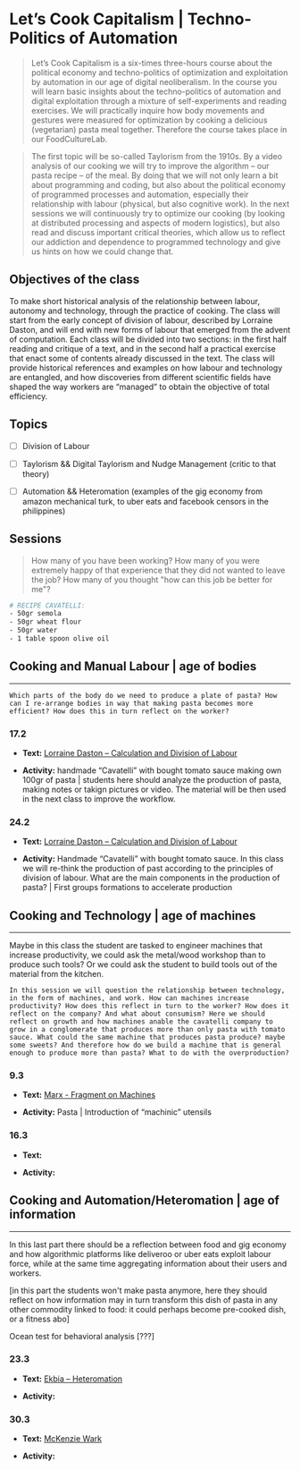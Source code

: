 # Let’s Cook Capitalism | Techno-Politics of Automation

> Let’s Cook Capitalism is a six-times three-hours course about the political economy and techno-politics of optimization and exploitation by automation in our age of digital neoliberalism. In the course you will learn basic insights about the techno-politics of automation and digital exploitation through a mixture of self-experiments and reading exercises. We will practically inquire how body movements and gestures were measured for optimization by cooking a delicious (vegetarian) pasta meal together. Therefore the course takes place in our FoodCultureLab.

> The first topic will be so-called Taylorism from the 1910s. By a video analysis of our cooking we will try to improve the algorithm – our pasta recipe – of the meal. By doing that we will not only learn a bit about programming and coding, but also about the political economy of programmed processes and automation, especially their relationship with labour (physical, but also cognitive work). In the next sessions we will continuously try to optimize our cooking (by looking at distributed processing and aspects of modern logistics), but also read and discuss important critical theories, which allow us to reflect our addiction and dependence to programmed technology and give us hints on how we could change that.

## Objectives of the class
To make short historical analysis of the relationship between labour, autonomy and technology, through the practice of cooking. The class will start from the early concept of division of labour, described by Lorraine Daston, and will end with new forms of labour that emerged from the advent of computation. Each class will be divided into two sections: in the first half reading and critique of a text, and in the second half a practical exercise that enact some of contents already discussed in the text. The class will provide historical references and examples on how labour and technology are entangled, and how discoveries from different scientific fields have shaped the way workers are “managed” to obtain the objective of total efficiency.

## Topics

* [ ] Division of Labour

* [ ] Taylorism && Digital Taylorism and Nudge Management (critic to that theory)

* [ ] Automation && Heteromation (examples of the gig economy from amazon mechanical turk, to uber eats and facebook censors in the philippines)

## __Sessions__

> How many of you have been working? How many of you were extremely happy of that experience that they did not wanted to leave the job? How many of you thought "how can this job be better for me"?

```bash
# RECIPE CAVATELLI:
- 50gr semola
- 50gr wheat flour
- 50gr water
- 1 table spoon olive oil
```

## Cooking and Manual Labour | age of bodies

-------------------------------------------

`Which parts of the body do we need to produce a plate of pasta? How can I re-arrange bodies in way that making pasta becomes more efficient? How does this in turn reflect on the worker?`

### 17.2

* __Text:__ [Lorraine Daston – Calculation and Division of Labour]()

* __Activity:__ handmade “Cavatelli” with bought tomato sauce making own 100gr of pasta | students here should analyze the production of pasta, making notes or takign pictures or video. The material will be then used in the next class to improve the workflow.

### 24.2

* __Text:__ [Lorraine Daston – Calculation and Division of Labour]()

* __Activity:__
Handmade “Cavatelli” with bought tomato sauce. In this class we will re-think the production of past according to the principles of division of labour. What are the main components in the production of pasta? | First groups formations to accelerate production

## Cooking and Technology | age of machines

-------------------------------------------
Maybe in this class the student are tasked to engineer machines that increase productivity, we could ask the metal/wood workshop than to produce such tools? Or we could ask the student to build tools out of the material from the kitchen.

`In this session we will question the relationship between technology, in the form of machines, and work. How can machines increase productivity? How does this reflect in turn to the worker? How does it reflect on the company? And what about consumism? Here we should reflect on growth and how machines anable the cavatelli company to grow in a conglomerate that produces more than only pasta with tomato sauce. What could the same machine that produces pasta produce? maybe some sweets? And therefore how do we build a machine that is general enough to produce more than pasta? What to do with the overproduction?`

### 9.3

* __Text:__ [Marx - Fragment on Machines](http://thenewobjectivity.com/pdf/marx.pdf)

* __Activity:__ Pasta | Introduction of “machinic” utensils

### 16.3

* __Text:__

* __Activity:__

## Cooking and Automation/Heteromation | age of information

-------------------------------------------
In this last part there should be a reflection between food and gig economy and how algorithmic platforms like deliveroo or uber eats exploit labour force, while at the same time aggregating information about their users and workers.

[in this part the students won't make pasta anymore, here they should reflect on how information may in turn transform this dish of pasta in any other commodity linked to food: it could perhaps become pre-cooked dish, or a fitness abo]

Ocean test for behavioral analysis [???]

### 23.3

* __Text:__ [Ekbia – Heteromation]()

* __Activity:__

### 30.3

* __Text:__ [McKenzie Wark]()

* __Activity:__
